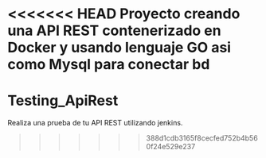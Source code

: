 <<<<<<< HEAD
Proyecto creando una API REST contenerizado en Docker y usando lenguaje GO asi como Mysql para conectar bd
=======
# Testing_ApiRest
Realiza una prueba de tu API REST utilizando jenkins.
>>>>>>> 388d1cdb3165f8cecfed752b4b560f24e529e237
